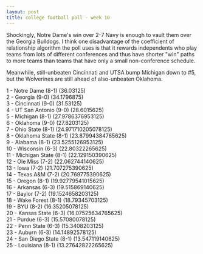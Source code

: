 ```yaml
---
layout: post
title: college football poll - week 10
---
```


Shockingly, Notre Dame's win over 2-7 Navy is enough to vault them over the
Georgia Bulldogs.  I think one disadvantage of the coefficient of relationship
algorithm the poll uses is that it rewards independents who play teams from
lots of different conferences and thus have shorter "win" paths to more teams
than teams that have only a small non-conference schedule.

Meanwhile, still-unbeaten Cincinnati and UTSA bump Michigan down to #5, but the
Wolverines are still ahead of also-unbeaten Oklahoma.

1 - Notre Dame (8-1) (36.03125)  
2 - Georgia (9-0) (34.1796875)  
3 - Cincinnati (9-0) (31.53125)  
4 - UT San Antonio (9-0) (28.6015625)  
5 - Michigan (8-1) (27.9786376953125)  
6 - Oklahoma (9-0) (27.8203125)  
7 - Ohio State (8-1) (24.971710205078125)  
8 - Oklahoma State (8-1) (23.87994384765625)  
9 - Alabama (8-1) (23.5255126953125)  
10 - Wisconsin (6-3) (22.80322265625)  
11 - Michigan State (8-1) (22.129150390625)  
12 - Ole Miss (7-2) (22.062744140625)  
13 - Iowa (7-2) (21.707275390625)  
14 - Texas A&M (7-2) (20.769775390625)  
15 - Oregon (8-1) (19.92779541015625)  
16 - Arkansas (6-3) (19.515869140625)  
17 - Baylor (7-2) (19.1524658203125)  
18 - Wake Forest (8-1) (18.79345703125)  
19 - BYU (8-2) (16.35205078125)  
20 - Kansas State (6-3) (16.07525634765625)  
21 - Purdue (6-3) (15.57080078125)  
22 - Penn State (6-3) (15.3408203125)  
23 - Auburn (6-3) (14.14892578125)  
24 - San Diego State (8-1) (13.547119140625)  
25 - Louisiana (8-1) (13.27642822265625)  
